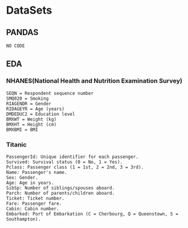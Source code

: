 # DataSets
## PANDAS
```
NO CODE
```

## EDA
### NHANES(National Health and Nutrition Examination Survey) 
```
SEQN = Respondent sequence number
SMQ020 = Smoking
RIAGENDR = Gender
RIDAGEYR = Age (years)
DMDEDUC2 = Education level
BMXWT = Weight (kg)
BMXHT = Height (cm)
BMXBMI = BMI
```
### Titanic
```
PassengerId: Unique identifier for each passenger.
Survived: Survival status (0 = No, 1 = Yes).
Pclass: Passenger class (1 = 1st, 2 = 2nd, 3 = 3rd).
Name: Passenger's name.
Sex: Gender.
Age: Age in years.
SibSp: Number of siblings/spouses aboard.
Parch: Number of parents/children aboard.
Ticket: Ticket number.
Fare: Passenger fare.
Cabin: Cabin number.
Embarked: Port of Embarkation (C = Cherbourg, Q = Queenstown, S = Southampton).
```
